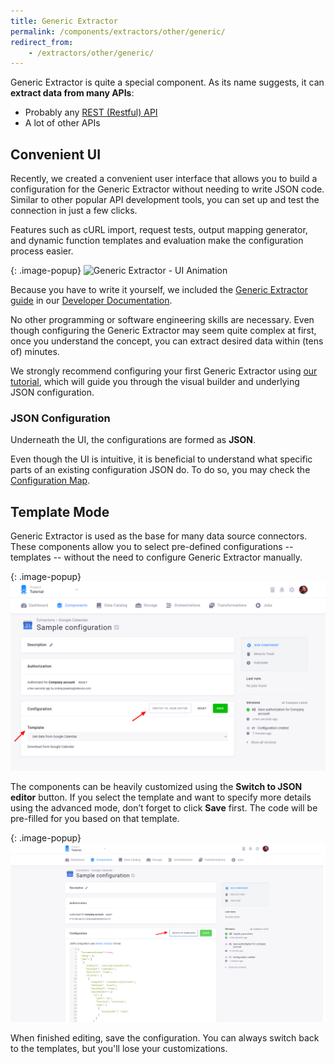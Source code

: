 ```yaml
---
title: Generic Extractor
permalink: /components/extractors/other/generic/
redirect_from:
    - /extractors/other/generic/
---
```


Generic Extractor is quite a special component. As its name suggests, it can **extract data from many APIs**:

- Probably any [REST (Restful) API](https://en.wikipedia.org/wiki/Representational_state_transfer) 
- A lot of other APIs

## Convenient UI

Recently, we created a convenient user interface that allows you to build a configuration for the Generic Extractor without needing to write JSON code. 
Similar to other popular API development tools, you can set up and test the connection in just a few clicks.

Features such as cURL import, request tests, output mapping generator, and dynamic function templates and evaluation make the configuration process easier. 

{: .image-popup}
![Generic Extractor - UI Animation](/components/extractors/other/generic/animation.gif)

Because you have to write it yourself, we included the
[Generic Extractor guide](https://developers.keboola.com/extend/generic-extractor/) in our [Developer 
Documentation](https://developers.keboola.com/extend/). 

No other programming or software engineering skills are necessary. Even though configuring the Generic Extractor may seem quite 
complex at first, once you understand the concept, you can extract desired data within (tens of) minutes. 

We strongly recommend configuring your first Generic Extractor using [our 
tutorial](https://developers.keboola.com/extend/generic-extractor/tutorial/), which will guide you through the visual builder and underlying JSON configuration.


### JSON Configuration

Underneath the UI, the configurations are formed as **JSON**.

Even though the UI is intuitive, it is beneficial to understand what specific parts of an existing configuration JSON do. To do so, you may check the 
[Configuration Map](https://developers.keboola.com/extend/generic-extractor/map/).

## Template Mode
Generic Extractor is used as the base for many data source connectors. These components allow you to select pre-defined configurations 
-- templates -- without the need to configure Generic Extractor manually.

{: .image-popup}
![Generic Extractor - template](/components/extractors/other/generic/generic-1.png)

The components can be heavily customized using the **Switch to JSON editor** button.
If you select the template and want to specify more details using the advanced mode, don’t forget to click **Save** first. 
The code will be pre-filled for you based on that template.

{: .image-popup}
![Generic Extractor - template](/components/extractors/other/generic/generic-2.png)

When finished editing, save the configuration. You can always switch back to the templates, but you'll lose your customizations.
